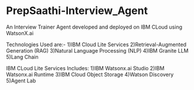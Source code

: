# PrepSaathi-Interview_Agent
An Interview Trainer Agent developed and deployed on IBM CLoud using WatsonX.ai

Technologies Used are:-
 1)IBM Cloud Lite Services
 2)Retrieval-Augmented Generation (RAG)
 3)Natural Language Processing (NLP)
 4)IBM Granite LLM
 5)Lang Chain

IBM CLoud Lite Services Includes:
 1)IBM Watsonx.ai Studio 
 2)IBM Watsonx.ai Runtime 
 3)IBM Cloud Object Storage 
 4)Watson Discovery 
 5)Agent Lab


